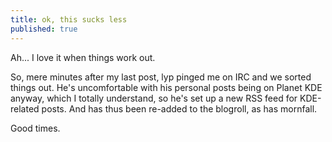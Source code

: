 ```yaml
---
title: ok, this sucks less
published: true
---
```


Ah... I love it when things work out.

So, mere minutes after my last post, lyp pinged me on IRC and we sorted
things out. He's uncomfortable with his personal posts being on Planet
KDE anyway, which I totally understand, so he's set up a new RSS feed
for KDE-related posts. And has thus been re-added to the blogroll, as
has mornfall.

Good times.
